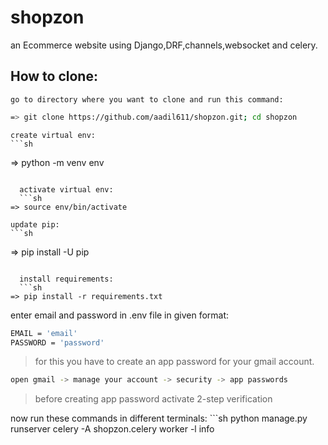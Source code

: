 # shopzon
an Ecommerce website using Django,DRF,channels,websocket and celery.


## How to clone:
	go to directory where you want to clone and run this command:
  ```sh
  => git clone https://github.com/aadil611/shopzon.git; cd shopzon
  ```
		
	create virtual env:
  	```sh
  => python -m venv env
  ```
		
	activate virtual env:
  	```sh
  => source env/bin/activate
  ```
		
	update pip:
  	```sh
  => pip install -U pip
  ```
		
	install requirements:
  	```sh
  => pip install -r requirements.txt
  ```
  
  enter email and password in .env file in given format:
  ```sh
  EMAIL = 'email'
  PASSWORD = 'password'
  ```
  > for this you have to create an app password for your gmail account.
  
  ```sh
  open gmail -> manage your account -> security -> app passwords
  ```
  > before creating app password activate 2-step verification
  
  
  now run these commands in different terminals:
	```sh
  python manage.py runserver
  celery -A shopzon.celery worker -l info
  ```
